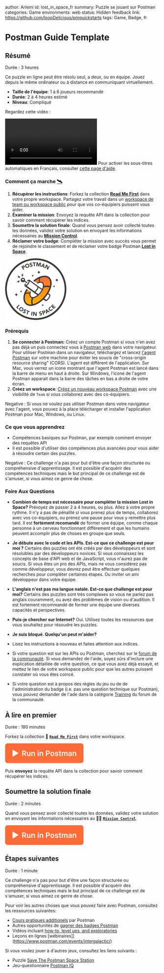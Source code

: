 author: Arlemi
id: lost_in_space_fr
summary: Puzzle se jouant sur Postman
categories: Game
environments: web
status: Hidden 
feedback link: https://github.com/loopDelicious/pmquickstarts
tags: Game, Badge, fr 

# Postman Guide Template
<!-- ------------------------ -->

## Résumé

Durée : 3 heures

Ce puzzle en ligne peut être résolu seul, a deux, ou en équipe. Jouez depuis le même ordinateur ou à distance en communiquant virtuellement.

- **Taille de l'équipe**: 1 à 6 joueurs recommandé
- **Durée**: 2 à 4 heures estimé
- **Niveau**: Compliqué

Regardez cette vidéo :

<video id="izbtF66EO1U"></video>
Pour activer les sous-titres automatiques en Français, consulter [cette page d'aide](https://support.google.com/youtube/answer/6373554?hl=fr).

### Comment ça marche [🛰️](https://4d0c1c01-a3d2-45f5-bf3c-4361da46203f.mock.pstmn.io/hints)

1. **Récupérer les instructions**: Forkez la collection [**Read Me First**](https://www.postman.com/postman/workspace/lost-in-space/collection/1559645-d0f86bd4-ba8d-4876-8161-9b3361de1351) dans votre propre workspace. Partagez votre travail dans un [workspace de team ou workspace public](https://learning.postman.com/docs/collaborating-in-postman/using-workspaces/creating-workspaces/#creating-a-new-workspace) pour que vos co-équipiers puissent vous aider.
2. **Éxaminer la mission**: Envoyez la requête API dans la collection pour savoir comment récupérer les indices.
3. **Soumettre la solution finale**: Quand vous pensez avoir collecté toutes les données, validez votre solution en envoyant les informations nécessaires au [**Mission Control**](https://www.postman.com/postman/workspace/lost-in-space/collection/1559645-4bc6b58a-3462-4e0a-ba10-79bc68761a9b?ctx=documentation).
4. **Réclamer votre badge**: Compléter la mission avec succès vous permet de rejoindre le classement et de réclamer votre badge Postman [**Lost in Space**](https://badgr.com/public/badges/hkQxukdrTd6bEw9RT4MQcQ).

<img src="assets/lost.png" alt="badge du jeu" width="200">

### Prérequis 

1. **Se connecter à Postman:** Créez un compte Postman si vous n'en avez pas déjà un puis connectez vous à [Postman web](https://go.postman.co) dans votre navigateur. Pour utiliser Postman dans un navigateur, téléchargez et lancez [l'agent Postman](https://www.postman.com/downloads/) sur votre machine pour éviter les soucis de "cross-origin resource sharing" (CORS). L'agent est différent de l'application. Sur Mac, vous verrez un icone montrant que l'agent Postman est lancé dans la barre de menu en haut à droite. Sur Windows, l'icone de l'agent Postman apparait dans la barre des tâches en bas a droite de votre écran.
1. **Créez un workspace**: [Créez un nouveau workspace Postman](https://learning.postman.com/docs/collaborating-in-postman/using-workspaces/creating-workspaces/#creating-a-public-workspace) avec une visibilité de `Team` si vous collaborez avec des co-équipiers.

Negative
: Si vous ne voulez pas utiliser Postman dans votre navigateur avec l'agent, vous pouvez à la place télécharger et installer l'application Postman pour Mac, Windows, ou Linux.

### Ce que vous apprendrez

- Compétences basiques sur Postman, par exemple comment envoyer des requêtes API
- Il est possible d'utiliser des compétences plus avancées pour vous aider à résoudre certain des puzzles.

Negative
: Ce challenge n'a pas pour but d'être une façon structurée ou compréhensive d'apprentissage. Il est possible d'acquérir des compétences techniques mais le but principal de ce challenge est de s'amuser, si vous aimez ce genre de chose.

### Foire Aux Questions

- **Combien de temps est nécessaire pour compléter la mission Lost in Space?** Prévoyez de passer 2 à 4 heures, ou plus. Allez à votre propre rythme. Il n'y a pas de pénalité si vous prenez plus de temps, collaborez avec vos co-équipiers, ou prenez une pause pour vous y remettre plus tard. Il est **fortement recomandé** de former une équipe, comme chaque personne à un cerveau fonctionnant différement et que les humains peuvent accomplir plus de choses en groupe que seuls.
- **Je débute avec le code et les APIs. Est-ce que ce challenge est pour moi ?** Certains des puzzles ont été créés par des développeurs et sont résolubles par des développeurs novices. Si vous connaissez les concepts de base d'API web et de JavaScript, vous n'aurez pas de soucis. Si vous êtes un pro des APIs, mais ne vous considérez pas comme développeur, vous devrez peut être effectuer quelques recherches pour compléter certaines étapes. Ou inviter un ami développeur dans votre équipe.
- **L'anglais n'est pas ma langue natale. Est-ce que challenge est pour moi?** Certains des puzzles sont très complexes so vous ne parlez pas anglais couramment, ou avez des problèmes de vision ou d'audition. Il est fortement recommandé de former une équipe une diverses capacités et perspectives.
- **Puis-je chercher sur Internet?** Oui. Utilisez toutes les ressources que vous souhaitez pour résoudre les puzzles.
- **Je suis bloqué. Quelqu'un peut m'aider?**

- Lisez les instructions à nouveau et faites attention aux indices.
- Si votre question est sur les APIs ou Postman, cherchez sur le [forum de la communauté](https://community.postman.com/). Si vous demandez de l'aide, soyez sûrs d'inclure une explication détaillée de votre question, ce que vous avez déjà essayé, et mettez le lien de votre workspace public pour que les autres puissent constater où vous êtes coincé.
- Si votre question est à propos des règles du jeu ou de de l'administration du badge (i.e. pas une question technique sur Postman), vous pouvez demander de l'ade dans la catégorie [Training](https://community.postman.com/c/training/38) du forum de la communauté.

<!-- ------------------------ -->

## À lire en premier

Durée : 180 minutes

Forkez la collection 📓 [**`Read Me First`**](https://www.postman.com/postman/workspace/lost-in-space/collection/1559645-d0f86bd4-ba8d-4876-8161-9b3361de1351) dans votre workspace.

[![Run in Postman](assets/button.svg)](https://god.gw.postman.com/run-collection/1559645-d0f86bd4-ba8d-4876-8161-9b3361de1351?action=collection%2Ffork&collection-url=entityId%3D1559645-d0f86bd4-ba8d-4876-8161-9b3361de1351%26entityType%3Dcollection%26workspaceId%3Dbe17b38e-55a7-40d6-931a-6c394d6f5dec)

Puis **envoyez** la requête API dans la collection pour savoir comment récupérer les indices.

<!-- ------------------------ -->

## Soumettre la solution finale

Durée : 2 minutes

Quand vous pensez avoir collecté toutes les données, validez votre solution en envoyant les informations nécessaires au 👩‍🚀 [**`Mission Control`**](https://www.postman.com/postman/workspace/lost-in-space/collection/1559645-4bc6b58a-3462-4e0a-ba10-79bc68761a9b?ctx=documentation).

[![Run in Postman](assets/button.svg)](https://god.gw.postman.com/run-collection/1559645-4bc6b58a-3462-4e0a-ba10-79bc68761a9b?action=collection%2Ffork&collection-url=entityId%3D1559645-4bc6b58a-3462-4e0a-ba10-79bc68761a9b%26entityType%3Dcollection%26workspaceId%3Dbe17b38e-55a7-40d6-931a-6c394d6f5dec)

<!-- ------------------------ -->

## Étapes suivantes

Durée : 1 minute

Ce challenge n'a pas pour but d'être une façon structurée ou compréhensive d'apprentissage. Il est possible d'acquérir des compétences techniques mais le but principal de ce challenge est de s'amuser, si vous aimez ce genre de chose.

Pour voir les autres choses que vous pouvez faire avec Postman, consultez les ressources suivantes:

- [Cours pratiques additionels]() par Postman
- Autres opportunités de [gagner des badges Postman](https://badgr.com/public/issuers/BC0x4AQaQPC7lFilsBP_tQ/badges)
- Vidéos incluant [how-to, level ups, and exploratories](https://www.youtube.com/@postman)
- Leçons en lignes [wébinaires]](https://www.postman.com/events/intergalactic/)

Si vous voulez jouer à d'autres jeux, consultez les liens suivants :

- Puzzle [Save The Postman Space Station](https://www.postman.com/galaxy-quest-996184/workspace/affb729a-14e7-46e1-a238-bcfe9d615b28/overview)
- Jeu-questionnaire [Postman IQ](https://www.postman.com/postman/workspace/postman-games/collection/13059338-c3e32cda-40a2-4ea3-a521-3109c720af80)
